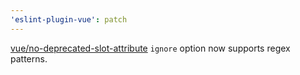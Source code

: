 ```yaml
---
'eslint-plugin-vue': patch
---
```


[vue/no-deprecated-slot-attribute](https://eslint.vuejs.org/rules/no-deprecated-slot-attribute.html) `ignore` option now supports regex patterns.
